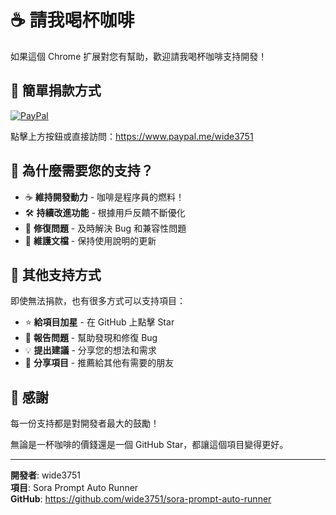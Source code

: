# ☕ 請我喝杯咖啡

如果這個 Chrome 扩展對您有幫助，歡迎請我喝杯咖啡支持開發！

## 🎯 簡單捐款方式

[![PayPal](https://img.shields.io/badge/PayPal-Buy%20me%20a%20coffee-blue?style=for-the-badge&logo=paypal&logoColor=white)](https://www.paypal.me/wide3751)

點擊上方按鈕或直接訪問：https://www.paypal.me/wide3751

## 💝 為什麼需要您的支持？

- ☕ **維持開發動力** - 咖啡是程序員的燃料！
- 🛠️ **持續改進功能** - 根據用戶反饋不斷優化
- 🐛 **修復問題** - 及時解決 Bug 和兼容性問題
- 📖 **維護文檔** - 保持使用說明的更新

## 🙏 其他支持方式

即使無法捐款，也有很多方式可以支持項目：

- ⭐ **給項目加星** - 在 GitHub 上點擊 Star
- 🐛 **報告問題** - 幫助發現和修復 Bug  
- 💡 **提出建議** - 分享您的想法和需求
- 📢 **分享項目** - 推薦給其他有需要的朋友

## 🎉 感謝

每一份支持都是對開發者最大的鼓勵！

無論是一杯咖啡的價錢還是一個 GitHub Star，都讓這個項目變得更好。

---

**開發者**: wide3751  
**項目**: Sora Prompt Auto Runner  
**GitHub**: https://github.com/wide3751/sora-prompt-auto-runner